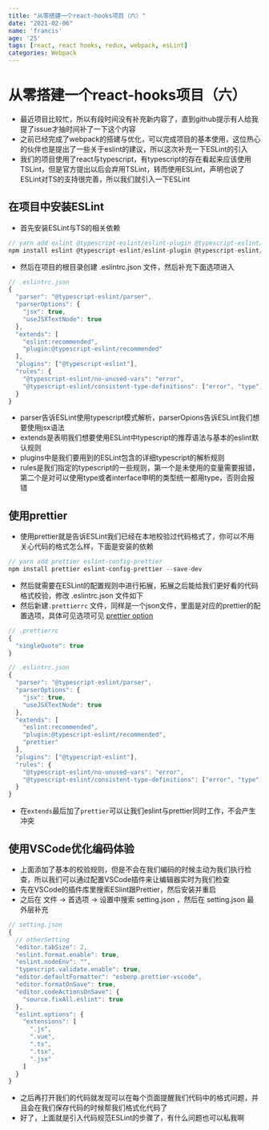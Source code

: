 ```yaml
---
title: "从零搭建一个react-hooks项目（六）"
date: "2021-02-06"
name: 'francis'
age: '25'
tags: [react, react hooks, redux, webpack, esLint]
categories: Webpack
---
```


# 从零搭建一个react-hooks项目（六）

- 最近项目比较忙，所以有段时间没有补充新内容了，直到github提示有人给我提了issue才抽时间补了一下这个内容
- 之前已经完成了webpack的搭建与优化，可以完成项目的基本使用，这位热心的伙伴也是提出了一些关于eslint的建议，所以这次补充一下ESLint的引入
- 我们的项目使用了react与typescript，有typescript的存在看起来应该使用TSLint，但是官方提出以后会弃用TSLint，转而使用ESLint，声明也说了ESLint对TS的支持很完善，所以我们就引入一下ESLint

## 在项目中安装ESLint

- 首先安装ESLint与TS的相关依赖

```js
// yarn add eslint @typescript-eslint/eslint-plugin @typescript-eslint/parser
npm install eslint @typescript-eslint/eslint-plugin @typescript-eslint/parser --save-dev
```

- 然后在项目的根目录创建 .eslintrc.json 文件，然后补充下面选项进入
<!--more-->
```js
// .eslintrc.json
{
  "parser": "@typescript-eslint/parser",
  "parserOptions": {
    "jsx": true,
    "useJSXTextNode": true
  },
  "extends": [
    "eslint:recommended",
    "plugin:@typescript-eslint/recommended"
  ],
  "plugins": ["@typescript-eslint"],
  "rules": {
    "@typescript-eslint/no-unused-vars": "error",
    "@typescript-eslint/consistent-type-definitions": ["error", "type"]
  }
}
```

- parser告诉ESLint使用typescript模式解析，parserOpions告诉ESLint我们想要使用jsx语法
- extends是表明我们想要使用ESLint中typescript的推荐语法与基本的eslint默认规则
- plugins中是我们要用到的ESLint包含的详细typescript的解析规则
- rules是我们指定的typescript的一些规则，第一个是未使用的变量需要报错，第二个是对可以使用type或者interface申明的类型统一都用type，否则会报错

## 使用prettier

- 使用prettier就是告诉ESLint我们已经在本地校验过代码格式了，你可以不用关心代码的格式怎么样，下面是安装的依赖

```js
// yarn add prettier eslint-config-prettier
npm install prettier eslint-config-prettier --save-dev
```

- 然后就需要在ESLint的配置规则中进行拓展，拓展之后能给我们更好看的代码格式校验，修改 .eslintrc.json 文件如下
- 然后新建`.prettierrc` 文件，同样是一个json文件，里面是对应的prettier的配置选项，具体可见选项可见 [prettier option](https://prettier.io/docs/en/options.html)

```js
// .prettierrc
{
  "singleQuote": true
}

// .eslintrc.json
{
  "parser": "@typescript-eslint/parser",
  "parserOptions": {
    "jsx": true,
    "useJSXTextNode": true
  },
  "extends": [
    "eslint:recommended",
    "plugin:@typescript-eslint/recommended",
    "prettier"
  ],
  "plugins": ["@typescript-eslint"],
  "rules": {
    "@typescript-eslint/no-unused-vars": "error",
    "@typescript-eslint/consistent-type-definitions": ["error", "type"]
  }
}
```

- 在`extends`最后加了`prettier`可以让我们eslint与prettier同时工作，不会产生冲突

## 使用VSCode优化编码体验

- 上面添加了基本的校验规则，但是不会在我们编码的时候主动为我们执行检查，所以我们可以通过配置VSCode插件来让编辑器实时为我们检查
- 先在VSCode的插件库里搜索ESlint跟Prettier，然后安装并重启
- 之后在 文件 -> 首选项 -> 设置中搜索 setting.json ，然后在 setting.json 最外层补充

```js
// setting.json
{
  // otherSetting
  "editor.tabSize": 2,
  "eslint.format.enable": true,
  "eslint.nodeEnv": "",
  "typescript.validate.enable": true,
  "editor.defaultFormatter": "esbenp.prettier-vscode",
  "editor.formatOnSave": true,
  "editor.codeActionsOnSave": {
    "source.fixAll.eslint": true
  },
  "eslint.options": {
    "extensions": [
      ".js",
      ".vue",
      ".ts",
      ".tsx",
      ".jsx"
    ]
  }
}

```

- 之后再打开我们的代码就发现可以在每个页面提醒我们代码中的格式问题，并且会在我们保存代码的时候帮我们格式化代码了
- 好了，上面就是引入代码规范ESLint的步骤了，有什么问题也可以私我啊
